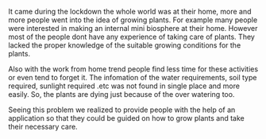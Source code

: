 It came during the lockdown the whole world was at their home, more and more people went into the idea of growing plants. For example many people were interested in making an internal mini biosphere at their home. However most of the people dont have any experience of taking care of plants. They lacked the proper knowledge of the suitable growing conditions for the plants.

Also with the work from home trend people find less time for these activities or even tend to forget it. The infomation of the water requirements, soil type required, sunlight required .etc was not found in single place and more easily. So, the plants are dying just because of the over watering too.

Seeing this problem we realized to provide people with the help of an application so that they could be guided on how to grow plants and take their necessary care.